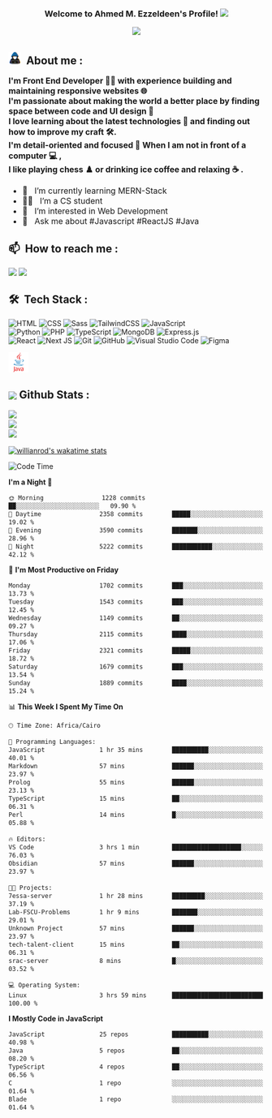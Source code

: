 <h3 align="center">
  Welcome to Ahmed M. Ezzeldeen's Profile!
  <img src="https://media.giphy.com/media/hvRJCLFzcasrR4ia7z/giphy.gif" width="28">
</h3>

<!-- Typing SVG by DenverCoder1 - https://github.com/DenverCoder1/readme-typing-svg -->
<p align="center">
  <a href="https://github.com/DenverCoder1/readme-typing-svg"><img src="https://readme-typing-svg.herokuapp.com/?lines=I'm%20Junior%20Software%20Engineer%20👨‍💻;I'm%20Front-End%20developer;Always%20learning%20new%20things&font=Fira%20Code&center=true&width=440&height=45&color=2196f3&vCenter=true&size=24"></a>
</p>

## <img src ="https://github.com/0xAbdulKhalid/0xAbdulKhalid/raw/main/assets/mdImages/about_me.gif" width=25px> &nbsp;About me :

<p Style="font-size:16px; font-weight:bold; ">
I'm Front End Developer 🧑‍💻 with experience building and maintaining responsive websites 🌐<br>
I'm passionate about making the world a better place by finding space between code and UI design 🎨<br>
I love learning about the latest technologies 🚀 and finding out how to improve my craft 🛠️.<br> I'm detail-oriented and focused 🤏 
When I am not in front of a computer 💻️ ,<br> I like playing chess ♟️ or drinking ice coffee and relaxing ☕️ .
</p>

<ul style="font-size:16px">
<li>🌱 &nbsp; I’m currently learning MERN-Stack</li>
<li>👨‍💻 &nbsp; I’m a CS student</li>
<li>👀 &nbsp; I’m interested in Web Development</li>
<li>💬 &nbsp; Ask me about #Javascript #ReactJS #Java</li>
</ul>

## 📫 &nbsp;How to reach me :

<a href="https://www.linkedin.com/in/ahmed3zzeldeen/" target="_blank"><img src="https://img.shields.io/badge/-Ahmed%20M.%20Ezzeldeen-0077B5?style=for-the-badge&logo=Linkedin&logoColor=white"/></a>
<a href="https://telegram.me/Ahmed3zzeldeen" target="_blank"><img src="https://img.shields.io/badge/-Ahmed%20M.%20Ezzeldeen-0077B5?style=for-the-badge&logo=Telegram&logoColor=white"/></a>

## 🛠 &nbsp;Tech Stack :

![HTML](https://img.shields.io/badge/HTML5-E34F26?style=for-the-badge&logo=html5&logoColor=white) ![CSS](https://img.shields.io/badge/CSS3-1572B6?style=for-the-badge&logo=css3&logoColor=white) ![Sass](https://img.shields.io/badge/Sass-CC6699?style=for-the-badge&logo=sass&logoColor=white) ![TailwindCSS](https://img.shields.io/badge/tailwindcss-%2338B2AC.svg?style=for-the-badge&logo=tailwind-css&logoColor=white) ![JavaScript](https://img.shields.io/badge/JavaScript-323330?style=for-the-badge&logo=javascript&logoColor=F7DF1E) </br> ![Python](https://img.shields.io/badge/Python-FFD43B?style=for-the-badge&logo=python&logoColor=blue) ![PHP](https://img.shields.io/badge/PHP-777BB4?style=for-the-badge&logo=php&logoColor=white) ![TypeScript](https://img.shields.io/badge/typescript-%23007ACC.svg?style=for-the-badge&logo=typescript&logoColor=white) ![MongoDB](https://img.shields.io/badge/MongoDB-%234ea94b.svg?style=for-the-badge&logo=mongodb&logoColor=white) ![Express.js](https://img.shields.io/badge/express.js-%23404d59.svg?style=for-the-badge&logo=express&logoColor=%2361DAFB) </br> ![React](https://img.shields.io/badge/react-%2320232a.svg?style=for-the-badge&logo=react&logoColor=%2361DAFB) ![Next JS](https://img.shields.io/badge/Next-black?style=for-the-badge&logo=next.js&logoColor=white) ![Git](https://img.shields.io/badge/GIT-E44C30?style=for-the-badge&logo=git&logoColor=white) ![GitHub](https://img.shields.io/badge/GitHub-100000?style=for-the-badge&logo=github&logoColor=white) ![Visual Studio Code](https://img.shields.io/badge/VSCode-0078D4?style=for-the-badge&logo=visual%20studio%20code&logoColor=white) ![Figma](https://img.shields.io/badge/figma-%23F24E1E.svg?style=for-the-badge&logo=figma&logoColor=white)&nbsp;

<a href="https://www.java.com" target="_blank"> <img src="https://raw.githubusercontent.com/devicons/devicon/master/icons/java/java-original-wordmark.svg" alt="java" width="40" height="40"/></a>

<!-- ![Figma](https://img.shields.io/badge/figma-05122A.svg?style=for-the-badge&logo=figma&logoColor=white) -->

## <img src = "https://media.giphy.com/media/iY8CRBdQXODJSCERIr/giphy.gif" align="center" width ="30px"> Github Stats :

![](https://github-readme-stats.vercel.app/api?username=Ahmed3zzeldeen&theme=tokyonight&hide_border=false&include_all_commits=false&count_private=false)<br/>
![](https://github-readme-streak-stats.herokuapp.com/?user=Ahmed3zzeldeen&theme=tokyonight&hide_border=false)<br/>
![](https://github-readme-stats.vercel.app/api/top-langs?username=Ahmed3zzeldeen&theme=tokyonight&hide_border=false&layout=compact&include_all_commits=true&count_private=false)<br/>

[![willianrod's wakatime stats](https://github-readme-stats.vercel.app/api/wakatime?username=ahmed3zzeldeen&layout=compact)](https://github.com/anuraghazra/github-readme-stats)

<!--START_SECTION:waka-->
![Code Time](http://img.shields.io/badge/Code%20Time-1%2C394%20hrs%205%20mins-blue)

**I'm a Night 🦉** 

```text
🌞 Morning                1228 commits        ██░░░░░░░░░░░░░░░░░░░░░░░   09.90 % 
🌆 Daytime                2358 commits        █████░░░░░░░░░░░░░░░░░░░░   19.02 % 
🌃 Evening                3590 commits        ███████░░░░░░░░░░░░░░░░░░   28.96 % 
🌙 Night                  5222 commits        ███████████░░░░░░░░░░░░░░   42.12 % 
```
📅 **I'm Most Productive on Friday** 

```text
Monday                   1702 commits        ███░░░░░░░░░░░░░░░░░░░░░░   13.73 % 
Tuesday                  1543 commits        ███░░░░░░░░░░░░░░░░░░░░░░   12.45 % 
Wednesday                1149 commits        ██░░░░░░░░░░░░░░░░░░░░░░░   09.27 % 
Thursday                 2115 commits        ████░░░░░░░░░░░░░░░░░░░░░   17.06 % 
Friday                   2321 commits        █████░░░░░░░░░░░░░░░░░░░░   18.72 % 
Saturday                 1679 commits        ███░░░░░░░░░░░░░░░░░░░░░░   13.54 % 
Sunday                   1889 commits        ████░░░░░░░░░░░░░░░░░░░░░   15.24 % 
```


📊 **This Week I Spent My Time On** 

```text
🕑︎ Time Zone: Africa/Cairo

💬 Programming Languages: 
JavaScript               1 hr 35 mins        ██████████░░░░░░░░░░░░░░░   40.01 % 
Markdown                 57 mins             ██████░░░░░░░░░░░░░░░░░░░   23.97 % 
Prolog                   55 mins             ██████░░░░░░░░░░░░░░░░░░░   23.13 % 
TypeScript               15 mins             ██░░░░░░░░░░░░░░░░░░░░░░░   06.31 % 
Perl                     14 mins             █░░░░░░░░░░░░░░░░░░░░░░░░   05.88 % 

🔥 Editors: 
VS Code                  3 hrs 1 min         ███████████████████░░░░░░   76.03 % 
Obsidian                 57 mins             ██████░░░░░░░░░░░░░░░░░░░   23.97 % 

🐱‍💻 Projects: 
7essa-server             1 hr 28 mins        █████████░░░░░░░░░░░░░░░░   37.19 % 
Lab-FSCU-Problems        1 hr 9 mins         ███████░░░░░░░░░░░░░░░░░░   29.01 % 
Unknown Project          57 mins             ██████░░░░░░░░░░░░░░░░░░░   23.97 % 
tech-talent-client       15 mins             ██░░░░░░░░░░░░░░░░░░░░░░░   06.31 % 
srac-server              8 mins              █░░░░░░░░░░░░░░░░░░░░░░░░   03.52 % 

💻 Operating System: 
Linux                    3 hrs 59 mins       █████████████████████████   100.00 % 
```

**I Mostly Code in JavaScript** 

```text
JavaScript               25 repos            ██████████░░░░░░░░░░░░░░░   40.98 % 
Java                     5 repos             ██░░░░░░░░░░░░░░░░░░░░░░░   08.20 % 
TypeScript               4 repos             ██░░░░░░░░░░░░░░░░░░░░░░░   06.56 % 
C                        1 repo              ░░░░░░░░░░░░░░░░░░░░░░░░░   01.64 % 
Blade                    1 repo              ░░░░░░░░░░░░░░░░░░░░░░░░░   01.64 % 
```




<!--END_SECTION:waka-->
